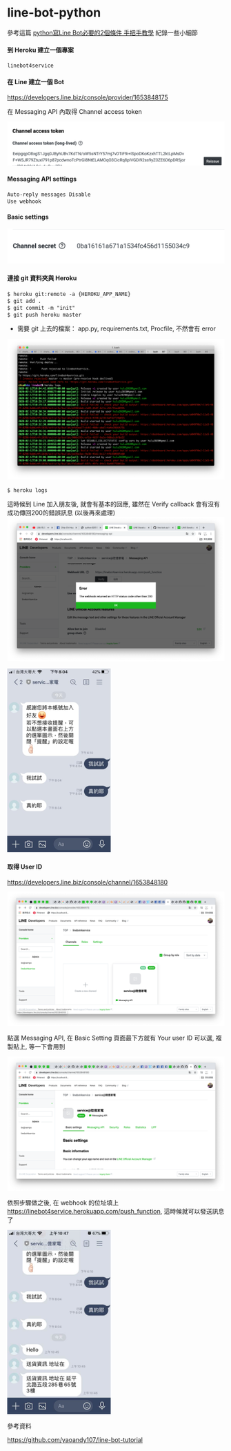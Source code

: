 # line-bot-python

參考這篇 [python寫Line Bot必要的2個條件 手把手教學](https://shareboxnow.com/line-bot-python-part-2/#i) 紀錄一些小細節 

#### 到 Heroku 建立一個專案 

    linebot4service
    
#### 在 Line 建立一個 Bot

https://developers.line.biz/console/provider/1653848175

在 Messaging API 內取得 Channel access token 

![](https://github.com/Charles-Hsu/line-bot-python/blob/master/Channel%20access%20token.png)

#### Messaging API settings

    Auto-reply messages Disable
    Use webhook
    
#### Basic settings

![](https://github.com/Charles-Hsu/line-bot-python/blob/master/Channel%20secret.png)

#### 連接 git 資料夾與 Heroku

    $ heroku git:remote -a {HEROKU_APP_NAME}
    $ git add .
    $ git commit -m "init"
    $ git push heroku master
    
- 需要 git 上去的檔案： app.py, requirements.txt, Procfile, 不然會有 error

![](https://github.com/Charles-Hsu/line-bot-python/blob/master/heroku_push_error.png)

    $ heroku logs

這時候到 Line 加入朋友後, 就會有基本的回應, 雖然在 Verify callback 會有沒有成功傳回200的錯誤訊息 (以後再來處理)
![](https://github.com/Charles-Hsu/line-bot-python/blob/master/webhook_other_than_200.png)
    
<img src="https://github.com/Charles-Hsu/line-bot-python/blob/master/line_bot_screen_shoot_1.jpg" width="240">
    
#### 取得 User ID

https://developers.line.biz/console/channel/1653848180

![](https://github.com/Charles-Hsu/line-bot-python/blob/master/Line_Bot_User_ID.png)

點選 Messaging API, 在 Basic Setting 頁面最下方就有 Your user ID 可以選, 複製貼上, 等一下會用到

![](https://github.com/Charles-Hsu/line-bot-python/blob/master/Line_Bot_Basic_Setting.png)

依照步驟做之後, 在 webhook 的位址填上 https://linebot4service.herokuapp.com/push_function, 這時候就可以發送訊息了

<img src="https://github.com/Charles-Hsu/line-bot-python/blob/master/line_bot_screen_shoot_2.jpg" width="240">

參考資料

https://github.com/yaoandy107/line-bot-tutorial
